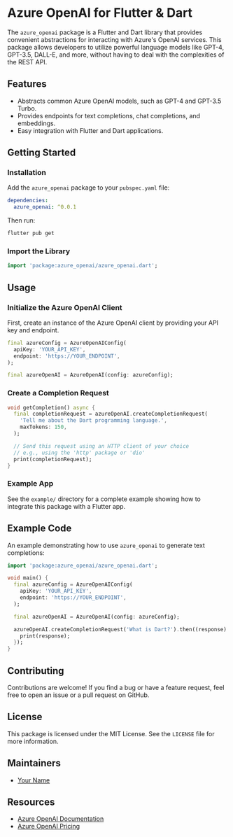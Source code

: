 # Azure OpenAI for Flutter & Dart

The `azure_openai` package is a Flutter and Dart library that provides convenient abstractions for interacting with Azure's OpenAI services. This package allows developers to utilize powerful language models like GPT-4, GPT-3.5, DALL-E, and more, without having to deal with the complexities of the REST API.

## Features

- Abstracts common Azure OpenAI models, such as GPT-4 and GPT-3.5 Turbo.
- Provides endpoints for text completions, chat completions, and embeddings.
- Easy integration with Flutter and Dart applications.

## Getting Started

### Installation

Add the `azure_openai` package to your `pubspec.yaml` file:

```yaml
dependencies:
  azure_openai: ^0.0.1
```

Then run:

```sh
flutter pub get
```

### Import the Library

```dart
import 'package:azure_openai/azure_openai.dart';
```

## Usage

### Initialize the Azure OpenAI Client

First, create an instance of the Azure OpenAI client by providing your API key and endpoint.

```dart
final azureConfig = AzureOpenAIConfig(
  apiKey: 'YOUR_API_KEY',
  endpoint: 'https://YOUR_ENDPOINT',
);

final azureOpenAI = AzureOpenAI(config: azureConfig);
```

### Create a Completion Request

```dart
void getCompletion() async {
  final completionRequest = azureOpenAI.createCompletionRequest(
    'Tell me about the Dart programming language.',
    maxTokens: 150,
  );

  // Send this request using an HTTP client of your choice
  // e.g., using the 'http' package or 'dio'
  print(completionRequest);
}
```

### Example App

See the `example/` directory for a complete example showing how to integrate this package with a Flutter app.

## Example Code

An example demonstrating how to use `azure_openai` to generate text completions:

```dart
import 'package:azure_openai/azure_openai.dart';

void main() {
  final azureConfig = AzureOpenAIConfig(
    apiKey: 'YOUR_API_KEY',
    endpoint: 'https://YOUR_ENDPOINT',
  );

  final azureOpenAI = AzureOpenAI(config: azureConfig);

  azureOpenAI.createCompletionRequest('What is Dart?').then((response) {
    print(response);
  });
}
```

## Contributing

Contributions are welcome! If you find a bug or have a feature request, feel free to open an issue or a pull request on GitHub.

## License

This package is licensed under the MIT License. See the `LICENSE` file for more information.

## Maintainers

- [Your Name](https://github.com/yourprofile)

## Resources

- [Azure OpenAI Documentation](https://learn.microsoft.com/en-us/azure/ai-services/openai/)
- [Azure OpenAI Pricing](https://azure.microsoft.com/pricing/details/cognitive-services/openai-service/)

